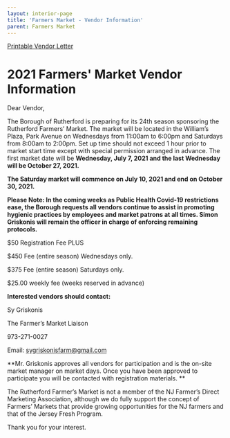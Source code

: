 ```yaml
---
layout: interior-page
title: 'Farmers Market - Vendor Information'
parent: Farmers Market
---
```


[Printable Vendor Letter](https://storage.googleapis.com/static.rutherford-nj.com/farmers-market/Dear%20Vendor%20web%20link.docx.pdf)


# 2021 Farmers' Market Vendor Information


Dear Vendor,

The Borough of Rutherford is preparing for its 24th season sponsoring the Rutherford Farmers’ Market.  The market will be located in the William’s Plaza, Park Avenue on Wednesdays from 11:00am to 6:00pm and Saturdays from 8:00am to 2:00pm. Set up time should not exceed 1 hour prior to market start time except with special permission arranged in advance. The first market date will be **Wednesday, July 7, 2021 and the last Wednesday will be October 27, 2021.** 

**The Saturday market will commence on July 10, 2021 and end on October 30, 2021.**

**Please Note: In the coming weeks as Public Health Covid-19 restrictions ease, the Borough requests all vendors continue to assist in promoting hygienic practices by employees and market patrons at all times. Simon Griskonis will remain the officer in charge of enforcing remaining protocols.** 

$50 Registration Fee PLUS 

$450 Fee (entire season) Wednesdays only. 

$375 Fee (entire season) Saturdays only.

$25.00 weekly fee (weeks reserved in advance)
 
**Interested vendors should contact:** 

Sy Griskonis 

The Farmer’s Market Liaison

973-271-0027     

Email: sygriskonisfarm@gmail.com

**Mr. Griskonis approves all vendors for participation and is the on-site market manager on market days.  Once you have been approved to participate you will be contacted with registration materials. **

The Rutherford Farmer’s Market is not a member of the NJ Farmer’s Direct Marketing Association, although we do fully support the concept of Farmers’ Markets that provide growing opportunities for the NJ farmers and that of the Jersey Fresh Program.

Thank you for your interest.


